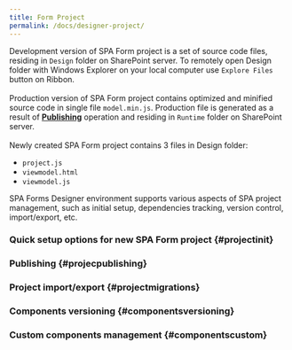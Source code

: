 ```yaml
---
title: Form Project
permalink: /docs/designer-project/
---
```


Development version of SPA Form project is a set of source code files, residing in <code>Design</code> folder on SharePoint server. To remotely open Design folder with Windows Explorer on your local computer use <code>Explore Files</code> button on Ribbon.
<br/>
<br/>
Production version of SPA Form project contains optimized and minified source code in single file <code>model.min.js</code>. Production file is generated as a result of <b>[Publishing](#projecpublishing)</b> operation and residing in <code>Runtime</code> folder on SharePoint server.
<br/>
<br/>
Newly created SPA Form project contains 3 files in Design folder: 
* <code>project.js</code>
* <code>viewmodel.html</code>
* <code>viewmodel.js</code>

SPA Forms Designer environment supports various aspects of SPA project management, such as initial setup, dependencies tracking, version control, import/export, etc.

###  Quick setup options for new SPA Form project {#projectinit}

###  Publishing {#projecpublishing}

###  Project import/export {#projectmigrations}

###  Components versioning {#componentsversioning}

###  Custom components management {#componentscustom}

